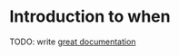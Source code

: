 # Introduction to when

TODO: write [great documentation](http://jacobian.org/writing/what-to-write/)
